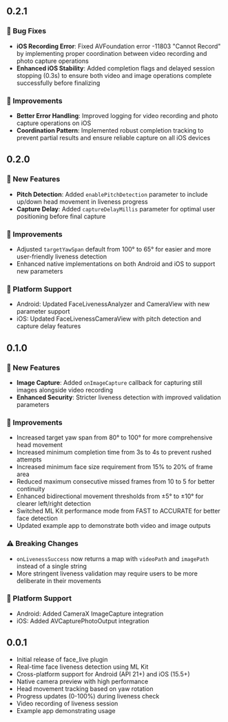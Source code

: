 ## 0.2.1

### 🐛 Bug Fixes
* **iOS Recording Error**: Fixed AVFoundation error -11803 "Cannot Record" by implementing proper coordination between video recording and photo capture operations
* **Enhanced iOS Stability**: Added completion flags and delayed session stopping (0.3s) to ensure both video and image operations complete successfully before finalizing

### 🔧 Improvements
* **Better Error Handling**: Improved logging for video recording and photo capture operations on iOS
* **Coordination Pattern**: Implemented robust completion tracking to prevent partial results and ensure reliable capture on all iOS devices

## 0.2.0

### 🎉 New Features
* **Pitch Detection**: Added `enablePitchDetection` parameter to include up/down head movement in liveness progress
* **Capture Delay**: Added `captureDelayMillis` parameter for optimal user positioning before final capture

### 🔧 Improvements
* Adjusted `targetYawSpan` default from 100° to 65° for easier and more user-friendly liveness detection
* Enhanced native implementations on both Android and iOS to support new parameters

### 📱 Platform Support
* Android: Updated FaceLivenessAnalyzer and CameraView with new parameter support
* iOS: Updated FaceLivenessCameraView with pitch detection and capture delay features

## 0.1.0

### 🎉 New Features
* **Image Capture**: Added `onImageCapture` callback for capturing still images alongside video recording
* **Enhanced Security**: Stricter liveness detection with improved validation parameters

### 🔧 Improvements  
* Increased target yaw span from 80° to 100° for more comprehensive head movement
* Increased minimum completion time from 3s to 4s to prevent rushed attempts
* Increased minimum face size requirement from 15% to 20% of frame area
* Reduced maximum consecutive missed frames from 10 to 5 for better continuity
* Enhanced bidirectional movement thresholds from ±5° to ±10° for clearer left/right detection
* Switched ML Kit performance mode from FAST to ACCURATE for better face detection
* Updated example app to demonstrate both video and image outputs

### ⚠️ Breaking Changes
* `onLivenessSuccess` now returns a map with `videoPath` and `imagePath` instead of a single string
* More stringent liveness validation may require users to be more deliberate in their movements

### 📱 Platform Support
* Android: Added CameraX ImageCapture integration
* iOS: Added AVCapturePhotoOutput integration

## 0.0.1

* Initial release of face_live plugin
* Real-time face liveness detection using ML Kit
* Cross-platform support for Android (API 21+) and iOS (15.5+)
* Native camera preview with high performance
* Head movement tracking based on yaw rotation
* Progress updates (0-100%) during liveness check
* Video recording of liveness session
* Example app demonstrating usage
